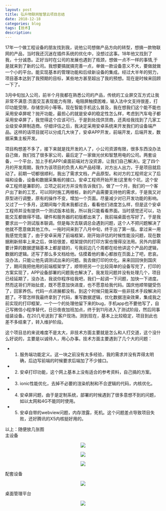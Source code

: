 ```yaml
---
layout: post
title: 弘升物联网智慧云项目总结
date: 2018-12-18
categories: blog
tags: [技术]
description: 
---
```


17年一个做工程设备的朋友找到我，说他公司想做产品方向的转型，想搞一款物联网的产品，当时我还沉迷在插件系统的优化中，没想过这事。18年他又找到了我，十分诚恳。正好当时在公司的发展也遇到了瓶颈，想做一点不一样的事情,于是就来到了新的公司。我想要搞就搞完善一点，单做一款设备意义不大，要做就做一个小的平台。能实现基本的管理功能和后续新设备的集成。经过大半年的努力，项目基本达到了我预期的目标，某些地方甚至超出了我的预想。现在是时候来回顾一下了。      

3月中旬加入公司，前半个月我都在熟悉公司的产品，传统的工业屏交互方式让我非常不满意:页面交互表现能力有限，电阻屏触摸困难，输入法中文支持很差，打印功能受限，存储空间小等等。现在智能手机这么普及，我在想我们这个能不能也采用安卓屏呢？抛开功能，最担心的就是安卓的稳定性怎么样，考虑到汽车电子都采用安卓屏了，我觉得这个应该可行。于是到处找供货商，还真给我找到了几家工业级安卓屏制造商。仔细评估之后，我决定采用安卓系统来开发我们的设备端产品。这样的话项目就可以分成几大块了，安卓APP开发，前端开发，后端开发，数据采集主板开发。    

项目构想差不多了，接下来就是找开发的人了，小公司资源有限，很多东西没办法自己做，我们找了很多家公司，最后定了一家做光伏和智慧用电的公司。两套设备，一个平台，加上手机APP(桌面前端对方没资源，让我们自己解决)。定了四个月的开发周期，我作为该项目的负责人和产品经理，对方出人出力，于是项目就启动了。前期一切都很顺利，我出了需求文档，产品原型。和对方的工程师定义了后端和设备，设备和数据采集板的接口。安卓工程师开始开发(这里有个坑，这个安卓工程师是兼职的，立项之前对方并没有告诉我们)，做了一个月，我们的一个客户出了新的工艺，可以同时施工两根桩，新的产品需要支持他的需求，于是我又对原型进行调整，原有的操作不变，增加一个页面。尽量减少对已开发功能的影响。又过了一个多月，这期间每个周末我都过去，看看他们进度怎么样，但是这个安卓工程师并没有提供一个测试版本给我，所以我只能看看界面。当时感觉还可以，功能交互都做得不错。硬件和服务器的初版都出来了，我前端桌面也写好了。于是我要求出一个测试版本联调。但是每次去联调总会遇到问题，这个人不把问题解决了他就不愿意做其他工作。一拖时间来到了八月中旬，终于出了第一版。拿过来一用我感觉完蛋了，由于安卓采用了前端框架，刚开始评估的时候性能没问题，现在数据刷新频率上来之后，体验很差，框架提供的打印方案也慢得没法用。另外内部需要计算的数据逻辑基本上都是错的，亏我前边几个周都在给他讲这个产品的逻辑，数据的逻辑。还写了那么多文档给他。估摸着他的重心都放在页面上了吧，悲哀。没办法，只能让他先调测试出来的问题。我去做打印的优化。来来回回快到国庆了，期间我把他用的前端框架学了，顺带把另一个比较简单的设备写完了，打印的方案实现了，APP设备部署的问题我也解决了。我发现问题并没有处理几个，项目已经延期了，没办法，我说你程序给我吧，我们一起调一下问题，加快一下进度。然而这哥们开始扯皮，既不愿意加快进度，也不愿意给我代码。国庆他顺带腿受伤了，回家养伤。代码一点进展都没有。到这个时候只能采取一些非技术手段解决问题了。不管怎样我最终拿到了代码，重写数据逻辑，优化数据渲染效果，集成我之前实现的打印框架，一个一个的处理他留下来的bug，手机app也不要他写了，自己写微信小程序替代，日日夜夜加班加点，终于到11月进入了测试阶段，然后同事组装设备。在20几号送到了客户现场。测到现在，基本上比较稳定，项目到此也差不多结束了，转入维护阶段。       

这个项目总的来说难度不是太大，非技术方面主要就是怎么和人打交道，这个没什么好说的，主要是以诚待人，用心办事。技术方面主要遇到了几个大的问题：
- 1. 服务端功能定义。这一块之前没有太多经验，我的需求并没有弄得太明确，后边写前端的时候要求后端加了不少接口。
- 2. 安卓打印功能，这个网上基本上没有适合的参考资料，自己搞的方案。
- 3. ionic性能优化，去掉不必要的渲染机制和不合逻辑的代码，内核优化。
- 4. 安卓屏问题，由于是定制系统，部署的时候遇到了很多意想不到的问题，如以太网和4G不能同时使用。
- 5. 安卓自带的webview问题，内存泄露，死机。这个问题差点导致项目失败，还好腾讯的X5内核挺好用的。

以上：随便放几张图     
主设备
<center>
<p><img src="https://i.loli.net/2018/12/18/5c18b927bb5b9.jpeg" align="center"></p>
</center>

<center>
<p><img src="https://i.loli.net/2018/12/18/5c18b92810b7c.jpeg" align="center"></p>
</center>

<center>
<p><img src="https://i.loli.net/2018/12/18/5c18b928d6025.jpeg" align="center"></p>
</center>

配套设备
<center>
<p><img src="https://i.loli.net/2018/12/18/5c18b96deff6a.png" align="center"></p>
</center>

桌面管理平台
<center>
<p><img src="https://i.loli.net/2018/12/18/5c18b987d5a3b.png" align="center"></p>
</center>

